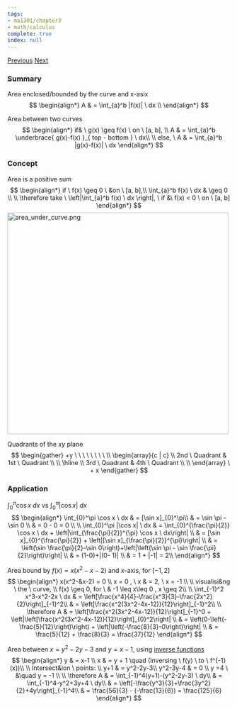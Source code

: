 ```yaml
---
tags:
- ma1301/chapter3
- math/calculus
complete: true
index: null
---
```

[Previous](/labyrinth/notes/math/ma1301/definite_integrals)   [Next](/labyrinth/notes/math/ma1301/volume_of_revolution)
### Summary
Area enclosed/bounded by the curve and x-asix
$$
\begin{align*}
A & = \int_{a}^b |f(x)| \ dx \\
\end{align*}
$$

Area between two curves
$$
\begin{align*}
if& \ g(x) \geq f(x) \ on \ [a, b], \\
A & = \int_{a}^b \underbrace{ g(x)-f(x) }_{ top - bottom } \ dx\\
\\
else, \ A & = \int_{a}^b |g(x)-f(x)| \ dx
\end{align*}
$$
### Concept
Area is a positive sum
$$
\begin{align*}
if \ f(x) \geq 0 \ &on \ [a, b],\\
\int_{a}^b f(x) \ dx & \geq 0 \\
\\
\therefore take \ \left|\int_{a}^b f(x) \ dx \right|, \ if &\ f(x) < 0 \ on \ [a, b]
\end{align*}
$$
<img src="/labyrinth/assets/area_under_curve.png" alt="area_under_curve.png" class="mx-auto" style="width:500px;">

Quadrants of the $xy$ plane
$$
\begin{gather}
+y \ \ \ \ \ \ \ \ 
\\
\begin{array}{c | c}
\\
2nd \ Quadrant & 1st \ Quadrant
\\
\\
\hline
\\
3rd \ Quadrant & 4th \ Quadrant
\\
\\
\end{array}
\ + x
\end{gather}
$$
### Application
$\int_{0}^\pi \cos x \ dx$ vs $\int_{0}^\pi |\cos x| \ dx$
$$
\begin{align*}
\int_{0}^\pi \cos x \ dx & = [\sin x]_{0}^\pi\\
& = \sin \pi - \sin 0 \\
& = 0 - 0 = 0 \\
\\
\int_{0}^\pi |\cos x| \ dx & = \int_{0}^{\frac{\pi}{2}} \cos x \ dx + \left|\int_{\frac{\pi}{2}}^{\pi} \cos x \ dx\right| \\
& = [\sin x]_{0}^{\frac{\pi}{2}} + \left|[\sin x]_{\frac{\pi}{2}}^{\pi}\right| \\
& = \left(\sin \frac{\pi}{2}-\sin 0\right)+\left|\left(\sin \pi - \sin \frac{\pi}{2}\right)\right| \\
& = (1-0)+|(0- 1)| \\
& = 1 + |-1| = 2\\
\end{align*}
$$

Area bound by $f(x)=x(x^2-x-2)$ and $x$-axis, for $[-1, 2]$
$$
\begin{align*}
x(x^2-&x-2)  = 0 \\
x = 0 , \ x & = 2, \ x = -1 \\
\\
visualisi&ng \ the  \ curve, \\
f(x) \geq 0, for \ & -1 \leq x\leq 0 , x \geq 2\\
\\
\int_{-1}^2 x^3-x^2-2x \ dx & = \left[\frac{x^4}{4}-\frac{x^3}{3}-\frac{2x^2}{2}\right]_{-1}^2\\
& = \left[\frac{x^2(3x^2-4x-12)}{12}\right]_{-1}^2\\
\\
\therefore A & = \left[\frac{x^2(3x^2-4x-12)}{12}\right]_{-1}^0 + \left|\left[\frac{x^2(3x^2-4x-12)}{12}\right]_{0}^2\right| \\
& = \left(0-\left(-\frac{5}{12}\right)\right) + \left|\left(-\frac{8}{3}-0\right)\right| \\
& = \frac{5}{12} + \frac{8}{3} = \frac{37}{12}
\end{align*}
$$

Area between $x=y^2-2y-3$ and $y =x-1$, using [inverse functions](/labyrinth/notes/math/math_fundementals/inverse_functions)
$$
\begin{align*}
y & = x-1 \\
x & = y + 1 \quad (Inversing \ f(y) \ to \ f^{-1}(x))\\
\\
Intersect&ion \ points: \\
y+1 & = y^2-2y-3\\
y^2-3y-4 & = 0 \\
y =4 \ &\quad y = -1 \\
\\
\therefore A & = \int_{-1}^4(y+1)-(y^2-2y-3) \ dy\\
& = \int_{-1}^4-y^2+3y+4 \ dy\\
& = \left[-\frac{y^3}{3}+\frac{3y^2}{2}+4y\right]_{-1}^4\\
& = \frac{56}{3} - (-\frac{13}{6}) = \frac{125}{6}
\end{align*}
$$